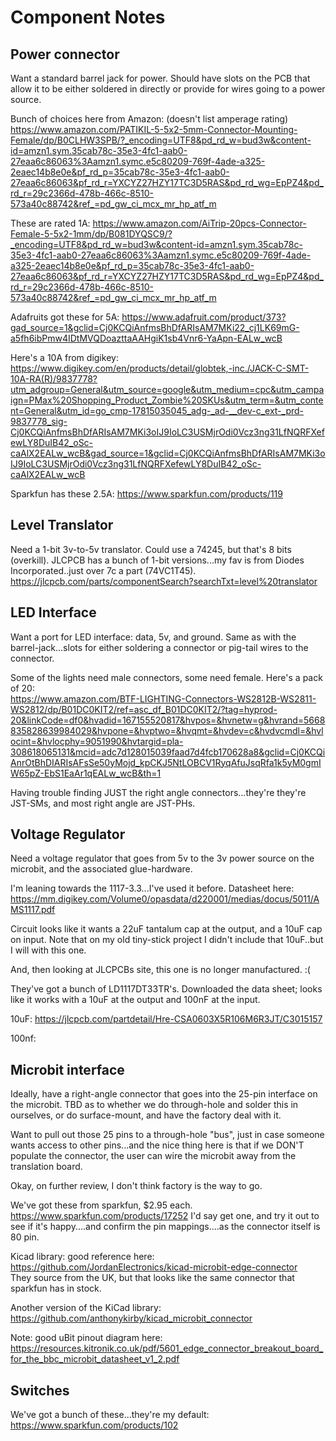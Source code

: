 # Component Notes

## Power connector

Want a standard barrel jack for power.  Should have slots on the PCB that allow it to be either soldered in directly or provide for wires going to a power source.

Bunch of choices here from Amazon:
(doesn't list amperage rating)
https://www.amazon.com/PATIKIL-5-5x2-5mm-Connector-Mounting-Female/dp/B0CLHW3SPB/?_encoding=UTF8&pd_rd_w=bud3w&content-id=amzn1.sym.35cab78c-35e3-4fc1-aab0-27eaa6c86063%3Aamzn1.symc.e5c80209-769f-4ade-a325-2eaec14b8e0e&pf_rd_p=35cab78c-35e3-4fc1-aab0-27eaa6c86063&pf_rd_r=YXCYZ27HZY17TC3D5RAS&pd_rd_wg=EpPZ4&pd_rd_r=29c2366d-478b-466c-8510-573a40c88742&ref_=pd_gw_ci_mcx_mr_hp_atf_m

These are rated 1A:
https://www.amazon.com/AiTrip-20pcs-Connector-Female-5-5x2-1mm/dp/B081DYQSC9/?_encoding=UTF8&pd_rd_w=bud3w&content-id=amzn1.sym.35cab78c-35e3-4fc1-aab0-27eaa6c86063%3Aamzn1.symc.e5c80209-769f-4ade-a325-2eaec14b8e0e&pf_rd_p=35cab78c-35e3-4fc1-aab0-27eaa6c86063&pf_rd_r=YXCYZ27HZY17TC3D5RAS&pd_rd_wg=EpPZ4&pd_rd_r=29c2366d-478b-466c-8510-573a40c88742&ref_=pd_gw_ci_mcx_mr_hp_atf_m

Adafruits got these for 5A:
https://www.adafruit.com/product/373?gad_source=1&gclid=Cj0KCQiAnfmsBhDfARIsAM7MKi22_cj1LK69mG-a5fh6ibPmw4IDtMVQDoazttaAAHgiK1sb4Vnr6-YaApn-EALw_wcB

Here's a 10A from digikey:
https://www.digikey.com/en/products/detail/globtek,-inc./JACK-C-SMT-10A-RA(R)/9837778?utm_adgroup=General&utm_source=google&utm_medium=cpc&utm_campaign=PMax%20Shopping_Product_Zombie%20SKUs&utm_term=&utm_content=General&utm_id=go_cmp-17815035045_adg-_ad-__dev-c_ext-_prd-9837778_sig-Cj0KCQiAnfmsBhDfARIsAM7MKi3oIJ9IoLC3USMjrOdi0Vcz3ng31LfNQRFXefewLY8DuIB42_oSc-caAlX2EALw_wcB&gad_source=1&gclid=Cj0KCQiAnfmsBhDfARIsAM7MKi3oIJ9IoLC3USMjrOdi0Vcz3ng31LfNQRFXefewLY8DuIB42_oSc-caAlX2EALw_wcB

Sparkfun has these 2.5A:
https://www.sparkfun.com/products/119

## Level Translator
Need a 1-bit 3v-to-5v translator.  Could use a 74245, but that's 8 bits (overkill).  JLCPCB has a bunch of 1-bit versions...my fav is from Diodes Incorporated..just over 7c a part (74VC1T45).  
https://jlcpcb.com/parts/componentSearch?searchTxt=level%20translator



## LED Interface
Want a port for LED interface:  data, 5v, and ground.  Same as with the barrel-jack...slots for either soldering a connector or pig-tail wires to the connector.

Some of the lights need male connectors, some need female.  Here's a pack of 20:  
https://www.amazon.com/BTF-LIGHTING-Connectors-WS2812B-WS2811-WS2812/dp/B01DC0KIT2/ref=asc_df_B01DC0KIT2/?tag=hyprod-20&linkCode=df0&hvadid=167155520817&hvpos=&hvnetw=g&hvrand=5668835828639984029&hvpone=&hvptwo=&hvqmt=&hvdev=c&hvdvcmdl=&hvlocint=&hvlocphy=9051990&hvtargid=pla-308618065131&mcid=adc7d128015039faad7d4fcb170628a8&gclid=Cj0KCQiAnrOtBhDIARIsAFsSe50yMojd_kpCKJ5NtLOBCV1RyqAfuJsqRfa1k5yM0gmIW65pZ-EbS1EaAr1qEALw_wcB&th=1

Having trouble finding JUST the right angle connectors...they're they're JST-SMs, and most right angle are JST-PHs.  




## Voltage Regulator
Need a voltage regulator that goes from 5v to the 3v power source on the microbit, and the associated glue-hardware.

I'm leaning towards the 1117-3.3...I've used it before.  Datasheet here:
https://mm.digikey.com/Volume0/opasdata/d220001/medias/docus/5011/AMS1117.pdf

Circuit looks like it wants a 22uF tantalum cap at the output, and a 10uF cap on input.  Note that on my old tiny-stick project I didn't include that 10uF..but I will with this one.

And, then looking at JLCPCBs site, this one is no longer manufactured.  :(

They've got a bunch of LD1117DT33TR's.  Downloaded the data sheet; looks like it works with a 10uF at the output and 100nF at the input.

10uF:
https://jlcpcb.com/partdetail/Hre-CSA0603X5R106M6R3JT/C3015157  

100nf:


## Microbit interface
Ideally, have a right-angle connector that goes into the 25-pin interface on the microbit.  TBD as to whether we do through-hole and solder this in ourselves, or do surface-mount, and have the factory deal with it.

Want to pull out those 25 pins to a through-hole "bus", just in case someone wants access to other pins...and the nice thing here is that if we DON'T populate the connector, the user can wire the microbit away from the translation board.

Okay, on further review, I don't think factory is the way to go.

We've got these from sparkfun, $2.95 each.
https://www.sparkfun.com/products/17252
I'd say get one, and try it out to see if it's happy....and confirm the pin mappings....as the connector itself is 80 pin.

Kicad library:  good reference here:  https://github.com/JordanElectronics/kicad-microbit-edge-connector  
They source from the UK, but that looks like the same connector that sparkfun has in stock.

Another version of the KiCad library:
https://github.com/anthonykirby/kicad_microbit_connector

Note:  good uBit pinout diagram here:
https://resources.kitronik.co.uk/pdf/5601_edge_connector_breakout_board_for_the_bbc_microbit_datasheet_v1_2.pdf


## Switches
We've got a bunch of these...they're my default:
https://www.sparkfun.com/products/102




